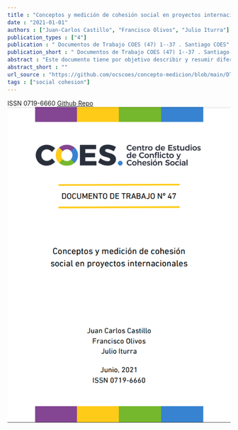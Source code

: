```yaml
---
title : "Conceptos y medición de cohesión social en proyectos internacionales"
date : "2021-01-01"
authors : ["Juan-Carlos Castillo", "Francisco Olivos", "Julio Iturra"]
publication_types : ["4"]
publication : " Documentos de Trabajo COES (47) 1--37 . Santiago COES"
publication_short : " Documentos de Trabajo COES (47) 1--37 . Santiago COES"
abstract : "Este documento tiene por objetivo describir y resumir diferentes aproximaciones conceptuales y metodológicas hacia el concepto de cohesión social. Originalmente fue desarrollado para servir como insumo en la generación del Observatorio de Cohesión Social (OCS) del Centro de Estudios de Conflicto y Cohesión Social (COES), cuyo objetivo es proponer indicadores de cohesión social con foco en América Latina basados en datos secundarios y permitir la realización de análisis en una plataforma interactiva."
abstract_short : ""
url_source : "https://github.com/ocscoes/concepto-medicion/blob/main/DT47.%20Conceptos%20y%20medici%C3%B3n%20de%20cohesi%C3%B3n%20social%20en%20proyectos%20internacionales.pdf"
tags : ["social cohesion"]
---
```

ISSN 0719-6660
[Github Repo](https://github.com/ocscoes/concepto-medicion)
![](https://raw.githubusercontent.com/ocscoes/concepto-medicion/main/portada.png)
